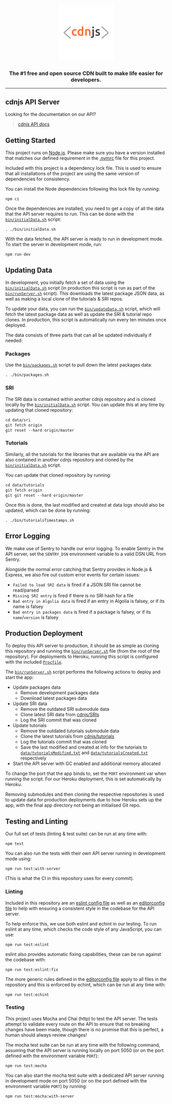 <h1 align="center">
    <a href="https://cdnjs.com"><img src="https://raw.githubusercontent.com/cdnjs/brand/master/logo/standard/dark-512.png" width="175px" alt="< cdnjs >"></a>
</h1>

<h3 align="center">The #1 free and open source CDN built to make life easier for developers.</h3>

---

## cdnjs API Server

Looking for the documentation on our API?

> [cdnjs API docs](https://cdnjs.com/api)

## Getting Started

This project runs on [Node.js](https://nodejs.org). Please make sure you have a version installed
that matches our defined requirement in the [.nvmrc](.nvmrc) file for this project.

Included with this project is a dependency lock file. This is used to ensure that all installations
of the project are using the same version of dependencies for consistency.

You can install the Node dependencies following this lock file by running:

```shell script
npm ci
```

Once the dependencies are installed, you need to get a copy of all the data that the API server
requires to run. This can be done with the [`bin/initialData.sh`](bin/initialData.sh) script:

```shell script
. ./bin/initialData.sh
```

With the data fetched, the API server is ready to run in development mode. To start the server in
development mode, run:

```shell script
npm run dev
```

## Updating Data

In development, you initially fetch a set of data using the
[`bin/initialData.sh`](bin/initialData.sh) script (in production this script is run as part of the
[`bin/runServer.sh`](bin/runServer.sh) script). This downloads the latest package JSON data, as
well as making a local clone of the tutorials & SRI repos.

To update your data, you can run the [`bin/updateData.sh`](bin/updateData.sh) script, which will
fetch the latest package data as well as update the SRI & tutorial repo clones. In production, this
script is automatically run every ten minutes once deployed.

The data consists of three parts that can all be updated individually if needed:

### Packages

Use the [`bin/packages.sh`](bin/packages.sh) script to pull down the latest packages data:

```shell script
. ./bin/packages.sh
```

### SRI

The SRI data is contained within another cdnjs repository and is cloned locally by the
[`bin/initialData.sh`](bin/initialData.sh) script. You can update this at any time by updating that
cloned repository:

```shell script
cd data/sri
git fetch origin
git reset --hard origin/master
```

### Tutorials

Similarly, all the tutorials for the libraries that are available via the API are also contained in
another cdnjs repository and cloned by the [`bin/initialData.sh`](bin/initialData.sh) script.

You can update that cloned repository by running:

```shell script
cd data/tutorials
git fetch origin
git git reset --hard origin/master
```

Once this is done, the last modified and created at data logs should also be updated, which can be
done by running:

```shell script
. ./bin/tutorialsTimestamps.sh
```

## Error Logging

We make use of Sentry to handle our error logging. To enable Sentry in the API server, set the
`SENTRY_DSN` environment variable to a valid DSN URL from Sentry.

Alongside the normal error catching that Sentry provides in Node.js & Express, we also fire out
custom error events for certain issues:

- `Failed to load SRI data` is fired if a JSON SRI file cannot be read/parsed
- `Missing SRI entry` is fired if there is no SRI hash for a file
- `Bad entry in Algolia data` is fired if an entry in Algolia is falsey, or if its name is falsey
- `Bad entry in packages data` is fired if a package is falsey, or if its `name`/`version` is falsey

## Production Deployment

To deploy this API server to production, it should be as simple as cloning this repository and
running the [`bin/runServer.sh`](bin/runServer.sh) file (from the root of the repository). For
deployments to Heroku, running this script is configured with the included [`Procfile`](Procfile).

The [`bin/runServer.sh`](bin/runServer.sh) script performs the following actions to deploy and
start the app:

- Update packages data
    - Remove development packages data
    - Download latest packages data
- Update SRI data
    - Remove the outdated SRI submodule data
    - Clone latest SRI data from [cdnjs/SRIs](https://github.com/cdnjs/SRIs)
    - Log the SRI commit that was cloned
- Update tutorials
    - Remove the outdated tutorials submodule data
    - Clone the latest tutorials from [cdnjs/tutorials](https://github.com/cdnjs/tutorials)
    - Log the tutorials commit that was cloned
    - Save the last modified and created at info for the tutorials to
    [`data/tutorialsModified.txt`](data/tutorialsModified.txt) and
    [`data/tutorialsCreated.txt`](data/tutorialsCreated.txt) respectively
- Start the API server with GC enabled and additional memory allocated

To change the port that the app binds to, set the `PORT` environment var when running the script.
For our Heroku deployment, this is set automatically by Heroku.

Removing submodules and then cloning the respective repositories is used to update data for
production deployments due to how Heroku sets up the app, with the final app directory not being an
initialised Git repo.

## Testing and Linting

Our full set of tests (linting & test suite) can be run at any time with:

```shell script
npm test
```

You can also run the tests with their own API server running in development mode using:

```shell script
npm run test:with-server
```

(This is what the CI in this repository uses for every commit).

### Linting

Included in this repository are an [eslint config file](.eslintrc.js) as well as an
[editorconfig file](.editorconfig) to help with ensuring a consistent style in the codebase for the
API server.

To help enforce this, we use both eslint and echint in our testing. To run eslint at any time, which
checks the code style of any JavaScript, you can use:

```shell script
npm run test:eslint
```

eslint also provides automatic fixing capabilities, these can be run against the codebase with:

```shell script
npm run test:eslint:fix
```

The more generic rules defined in the [editorconfig file](.editorconfig) apply to all files in the
repository and this is enforced by echint, which can be run at any time with:

```shell script
npm run test:echint
```

### Testing

This project uses Mocha and Chai (http) to test the API server. The tests attempt to validate every
route on the API to ensure that no breaking changes have been made, though there is no promise that
this is perfect, a human should always review changes!

The mocha test suite can be run at any time with the following command, assuming that the API server
is running locally on port 5050 (or on the port defined with the environment variable `PORT`):

```shell script
npm run test:mocha
```

You can also start the mocha test suite with a dedicated API server running in development mode on
port 5050 (or on the port defined with the environment variable `PORT`) by running:

```shell script
npm run test:mocha:with-server
```
